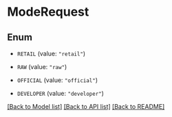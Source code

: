 # ModeRequest

## Enum


* `RETAIL` (value: `"retail"`)

* `RAW` (value: `"raw"`)

* `OFFICIAL` (value: `"official"`)

* `DEVELOPER` (value: `"developer"`)


[[Back to Model list]](../README.md#documentation-for-models) [[Back to API list]](../README.md#documentation-for-api-endpoints) [[Back to README]](../README.md)


